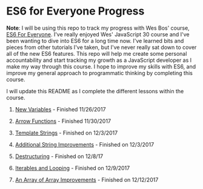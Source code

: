 # ES6 for Everyone Progress

**Note**: I will be using this repo to track my progress with Wes Bos' course, [ES6 For Everyone](https://es6.io/). I've really enjoyed Wes' JavaScript 30 course and I've been wanting to dive into ES6 for a long time now. I've learned bits and pieces from other tutorials I've taken, but I've never really sat down to cover all of the new ES6 features. This repo will help me create some personal accountability and start tracking my growth as a JavaScript developer as I make my way through this course. I hope to improve my skills with ES6, and improve my general approach to programmatic thinking by completing this course.

I will update this README as I complete the different lessons within the course.

1. [New Variables](1_new_variables) - Finished 11/26/2017

2. [Arrow Functions](2_arrow_functions) - Finished 11/30/2017

3. [Template Strings](3_template_strings) - Finished on 12/3/2017

4. [Additional String Improvements](4_string_improvements) - Finished on 12/3/2017

5. [Destructuring](5_destructuring) - Finished on 12/8/17

6. [Iterables and Looping](6_iterables_and_looping) - Finished on 12/9/2017

7. [An Array of Array Improvements](7_array_improvements) - Finished on 12/12/2017
